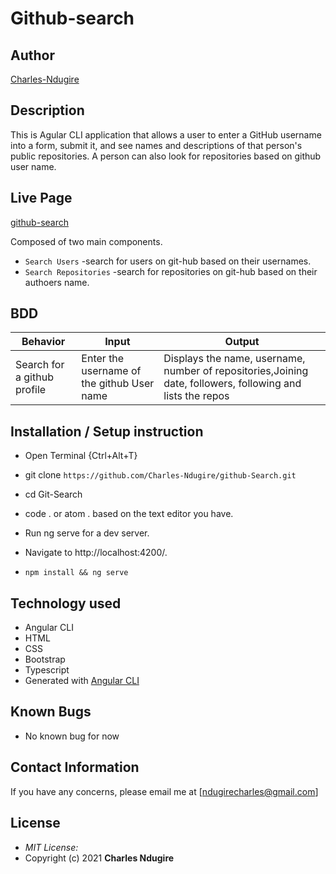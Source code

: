 # Github-search


## Author

[Charles-Ndugire](https://github.com/Charles-Ndugire)

## Description

This is Agular CLI application that allows a user to enter a GitHub username into a form, submit it, and see names and descriptions of that person's public repositories. A person can also look for repositories based on github user name.



## Live Page 

 [github-search](https://charles-ndugire.github.io/pizza-shop/.)





Composed of two main components.
* `Search Users` -search for users on git-hub based on their usernames.
* `Search Repositories` -search for repositories on git-hub based on their authoers name.

## BDD ##
| Behavior                  | Input                     | Output                    |
| ------------------------- | ------------------------- | ------------------------- |
| Search for a github profile |Enter the username of the github User name | Displays the name, username, number of repositories,Joining date, followers, following and lists the repos  |

## Installation / Setup instruction
* Open Terminal {Ctrl+Alt+T}

* git clone ```https://github.com/Charles-Ndugire/github-Search.git```

* cd Git-Search

* code . or atom . based on the text editor you have.

* Run ng serve for a dev server. 

* Navigate to http://localhost:4200/. 

* `npm install && ng serve`

## Technology used ##

* Angular CLI
* HTML 
* CSS
* Bootstrap 
* Typescript
* Generated with [Angular CLI](https://github.com/angular/angular-cli)

## Known Bugs
* No known bug for now 

## Contact Information 

If you have any concerns, please email me at [ndugirecharles@gmail.com]

## License
* *MIT License:*
* Copyright (c) 2021 **Charles Ndugire**
